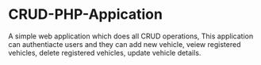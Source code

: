# CRUD-PHP-Appication
A simple web application which does all CRUD operations, This application can authentiacte users and they can add new vehicle, veiew 
registered vehicles, delete registered vehicles, update vehicle details.
